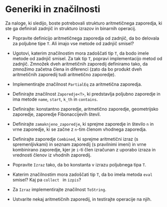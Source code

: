 # Generiki in značilnosti

Za naloge, ki sledijo, boste potrebovali strukturo aritmetičnega zaporedja,
ki ste ga definirali zadnjič in strukturo izrazov in binarnih operacij.

- Popravite definicijo aritmetičnega zaporedja od zadnjič, da bo delovala za poljubne tipe `T`. Ali imajo vse metode od zadnjič smisel?
- Ugotovi, katerim značilnostim mora zadoščati tip `T`, da bodo imele metode od zadnjič smisel. Za tak tip `T`, popravi implementacijo metod od zadnjič. Zmnožek dveh aritmetičnih zaporedij definiramo tako, da zmnožimo začetna člena in diferenci (zato da bo produkt dveh aritmetičnih zaporedij tudi aritmetično zaporedje).
- Implementirajte značilnost `PartialEq` za aritmetična zaporedja.

- Definirajte značilnost `Zaporedje<T>`, ki predstavlja poljubno zaporedje in ima metode `name`, `start`, `k_th` in `contains`.
- Definirajte: konstantno zaporedje, aritmetično zaporedje, geometrijsko zaporedje, zaporedje Fibonaccijevih števil.
- Definirajte `zamaknjeno_zaporedje`, ki sprejme zaporedje in število `n` in vrne zaporedje, ki se začne z `n`-tim členom vhodnega zaporedja.
- Definirajte zaporedje `Combined`, ki sprejme aritmetični izraz (s spremenljivkami) in seznam zaporedij (s pravilnimi imeni) in vrne kombinirano zaporedje, kjer je `i`-ti člen izračunan z uporabo izraza in vrednosti členov iz vhodnih zaporedij.
  
- Popravite `Izraz` tako, da bo konstanta v izrazu poljubnega tipa `T`.
- Katerim značilnostim mora zadoščati tip `T`, da bo imela metoda `eval` smisel? Kaj pa `collect ` in `izpis`?
- Za `Izraz` implementirajte značilnost `ToString`.

- Ustvarite nekaj aritmetičnih zaporedij, in testirajte operacije na njih.
